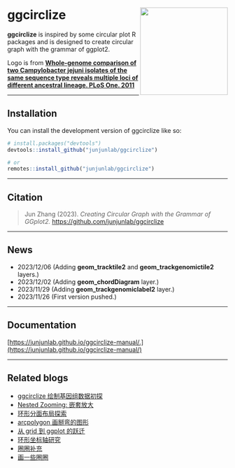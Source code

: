 # ggcirclize <img src="data/ggcirclize_lg.png" align="right" height="200" />
 
<!-- badges: start -->

**ggcirclize** is inspired by some circular plot R packages and is designed to create circular graph with the grammar of ggplot2.

Logo is from **[Whole-genome comparison of two Campylobacter jejuni isolates of the same sequence type reveals multiple loci of different ancestral lineage. PLoS One. 2011](https://journals.plos.org/plosone/article?id=10.1371/journal.pone.0027121)**

<!-- badges: end -->

---

## Installation

You can install the development version of ggcirclize like so:

``` r
# install.packages("devtools")
devtools::install_github("junjunlab/ggcirclize")

# or
remotes::install_github("junjunlab/ggcirclize")
```

---

## Citation

> Jun Zhang (2023). *Creating Circular Graph with the Grammar of GGplot2.*  https://github.com/junjunlab/ggcirclize

---

## News

- 2023/12/06  (Adding **geom_tracktile2** and **geom_trackgenomictile2** layers.)
- 2023/12/02  (Adding **geom_chordDiagram** layer.)
- 2023/11/29  (Adding **geom_trackgenomiclabel2** layer.)
- 2023/11/26  (First version pushed.)
---

## Documentation

[https://junjunlab.github.io/ggcirclize-manual/.](https://junjunlab.github.io/ggcirclize-manual/)

---

## Related blogs

- [ggcirclize 绘制基因组数据初探](https://mp.weixin.qq.com/s?__biz=MzkyMTI1MTYxNA==&mid=2247510637&idx=1&sn=e9d02f505f0b69fc8735980a3aa59ca7&chksm=c184901cf6f3190a5de6abaec2c4a353f68b9dff9a29bd453f7b71bb69ff209c4f79c7484f48&token=1656012957&lang=zh_CN#rd)
- [Nested Zooming: 嵌套放大](https://mp.weixin.qq.com/s?__biz=MzkyMTI1MTYxNA==&mid=2247510595&idx=1&sn=364f5064994bf08891d06cea0d6c8d13&chksm=c1849032f6f31924e1cf67ed6a793a7c7e1cfc8f4c86930d8d923ba04085fe60d0fb099dd586&token=1656012957&lang=zh_CN#rd)
- [环形分面布局探索](https://mp.weixin.qq.com/s?__biz=MzkyMTI1MTYxNA==&mid=2247510570&idx=1&sn=9bb8e881fc4aecd5eed8a778d0389453&chksm=c184905bf6f3194d7109d94badfee405ebd5dfc50d692b65072629e093ec26eb7c469bf01b13&token=1656012957&lang=zh_CN#rd)
- [arcpolygon 画掰弯的图形](https://mp.weixin.qq.com/s?__biz=MzkyMTI1MTYxNA==&mid=2247510542&idx=1&sn=d879dd0d564350f138de7f9432aa39df&chksm=c184907ff6f31969434cb41e70e970925af43bac29133793312e426f42dcf26ed7aeb292b4df&token=1656012957&lang=zh_CN#rd)
- [从 grid 到 ggplot 的跃迁](https://mp.weixin.qq.com/s?__biz=MzkyMTI1MTYxNA==&mid=2247510471&idx=1&sn=575f2b70b59ae561983f913a484bb86d&chksm=c18493b6f6f31aa0c2973537e8f0c3e528ef229dd65c9882c085f253586601ae606165d39be1&token=1656012957&lang=zh_CN#rd)
- [环形坐标轴研究](https://mp.weixin.qq.com/s?__biz=MzkyMTI1MTYxNA==&mid=2247510412&idx=1&sn=48a962270d05ee40af30f9295192d4f3&chksm=c18493fdf6f31aebba6a59f3d811915b0e51bc02d031d61b84c69eea14af4d1c5a4f11dec8a0&token=1656012957&lang=zh_CN#rd)
- [圈圈补充](https://mp.weixin.qq.com/s?__biz=MzkyMTI1MTYxNA==&mid=2247510297&idx=1&sn=9232131249c4cb2cc76f835f924bd47e&chksm=c1849368f6f31a7eb57b2c55cdf8a8c11a932147352414845361cba1e94afac91ce541b7ef43&token=1656012957&lang=zh_CN#rd)
- [画一些圈圈](https://mp.weixin.qq.com/s?__biz=MzkyMTI1MTYxNA==&mid=2247510275&idx=1&sn=d4c77bf68fe00e941dc138ec91bdc46d&chksm=c1849372f6f31a6406981ab57abae8c46d04a255b4288a93509dae26c42e4dd82a519edea531&token=1656012957&lang=zh_CN#rd)
